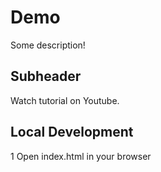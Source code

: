 # Demo


Some description!

## Subheader


Watch tutorial on Youtube.

## Local Development

1 Open index.html in your browser
